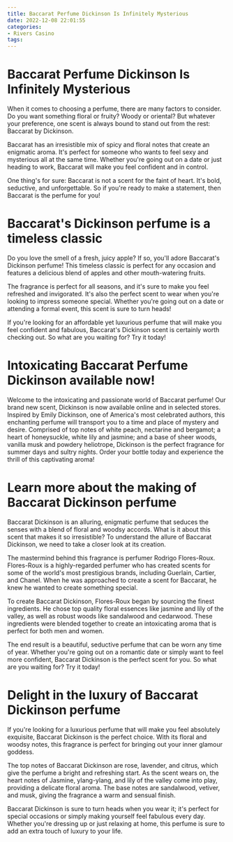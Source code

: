 ```yaml
---
title: Baccarat Perfume Dickinson Is Infinitely Mysterious
date: 2022-12-08 22:01:55
categories:
- Rivers Casino
tags:
---
```



#  Baccarat Perfume Dickinson Is Infinitely Mysterious

When it comes to choosing a perfume, there are many factors to consider. Do you want something floral or fruity? Woody or oriental? But whatever your preference, one scent is always bound to stand out from the rest: Baccarat by Dickinson.

Baccarat has an irresistible mix of spicy and floral notes that create an enigmatic aroma. It's perfect for someone who wants to feel sexy and mysterious all at the same time. Whether you're going out on a date or just heading to work, Baccarat will make you feel confident and in control.

One thing's for sure: Baccarat is not a scent for the faint of heart. It's bold, seductive, and unforgettable. So if you're ready to make a statement, then Baccarat is the perfume for you!

#  Baccarat's Dickinson perfume is a timeless classic

Do you love the smell of a fresh, juicy apple? If so, you'll adore Baccarat's Dickinson perfume! This timeless classic is perfect for any occasion and features a delicious blend of apples and other mouth-watering fruits.

The fragrance is perfect for all seasons, and it's sure to make you feel refreshed and invigorated. It's also the perfect scent to wear when you're looking to impress someone special. Whether you're going out on a date or attending a formal event, this scent is sure to turn heads!

If you're looking for an affordable yet luxurious perfume that will make you feel confident and fabulous, Baccarat's Dickinson scent is certainly worth checking out. So what are you waiting for? Try it today!

#  Intoxicating Baccarat Perfume Dickinson available now!

Welcome to the intoxicating and passionate world of Baccarat perfume! 
Our brand new scent, Dickinson is now available online and in selected stores. 
Inspired by Emily Dickinson, one of America's most celebrated authors, this enchanting perfume will transport you to a time and place of mystery and desire. 
Comprised of top notes of white peach, nectarine and bergamot; a heart of honeysuckle, white lily and jasmine; and a base of sheer woods, vanilla musk and powdery heliotrope, Dickinson is the perfect fragrance for summer days and sultry nights. 
Order your bottle today and experience the thrill of this captivating aroma!

#  Learn more about the making of Baccarat Dickinson perfume

Baccarat Dickinson is an alluring, enigmatic perfume that seduces the senses with a blend of floral and woodsy accords. What is it about this scent that makes it so irresistible? To understand the allure of Baccarat Dickinson, we need to take a closer look at its creation.

The mastermind behind this fragrance is perfumer Rodrigo Flores-Roux. Flores-Roux is a highly-regarded perfumer who has created scents for some of the world's most prestigious brands, including Guerlain, Cartier, and Chanel. When he was approached to create a scent for Baccarat, he knew he wanted to create something special.

To create Baccarat Dickinson, Flores-Roux began by sourcing the finest ingredients. He chose top quality floral essences like jasmine and lily of the valley, as well as robust woods like sandalwood and cedarwood. These ingredients were blended together to create an intoxicating aroma that is perfect for both men and women.

The end result is a beautiful, seductive perfume that can be worn any time of year. Whether you're going out on a romantic date or simply want to feel more confident, Baccarat Dickinson is the perfect scent for you. So what are you waiting for? Try it today!

#  Delight in the luxury of Baccarat Dickinson perfume

If you're looking for a luxurious perfume that will make you feel absolutely exquisite, Baccarat Dickinson is the perfect choice. With its floral and woodsy notes, this fragrance is perfect for bringing out your inner glamour goddess.

The top notes of Baccarat Dickinson are rose, lavender, and citrus, which give the perfume a bright and refreshing start. As the scent wears on, the heart notes of Jasmine, ylang-ylang, and lily of the valley come into play, providing a delicate floral aroma. The base notes are sandalwood, vetiver, and musk, giving the fragrance a warm and sensual finish.

Baccarat Dickinson is sure to turn heads when you wear it; it's perfect for special occasions or simply making yourself feel fabulous every day. Whether you're dressing up or just relaxing at home, this perfume is sure to add an extra touch of luxury to your life.
